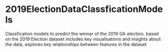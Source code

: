 # 2019ElectionDataClassficationModels
Classfication models to predict the winner of the 2019 GA election, based on the 2019 Election dataset includes key visualisations and 
insights about the data, explores key relationships between features in the dataset
